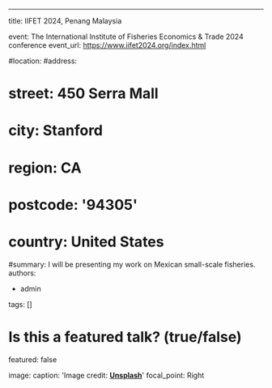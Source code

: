 ---
title: IIFET 2024, Penang Malaysia

event: The International Institute of Fisheries Economics & Trade 2024 conference
event_url: https://www.iifet2024.org/index.html

#location: 
#address:
#  street: 450 Serra Mall
#  city: Stanford
#  region: CA
#  postcode: '94305'
#  country: United States

#summary: I will be presenting my work on Mexican small-scale fisheries. 
authors:
  - admin

tags: []

# Is this a featured talk? (true/false)
featured: false

image:
  caption: 'Image credit: [**Unsplash**](https://unsplash.com/photos/bzdhc5b3Bxs)'
  focal_point: Right

